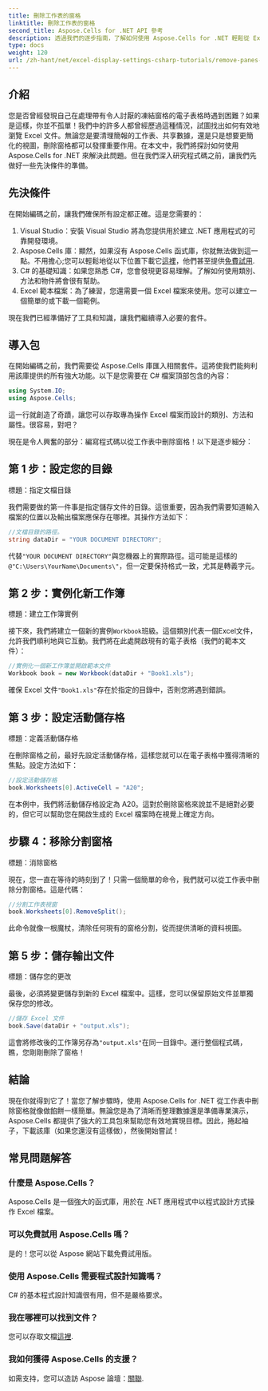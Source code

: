```yaml
---
title: 刪除工作表的窗格
linktitle: 刪除工作表的窗格
second_title: Aspose.Cells for .NET API 參考
description: 透過我們的逐步指南，了解如何使用 Aspose.Cells for .NET 輕鬆從 Excel 工作表中刪除窗格。
type: docs
weight: 120
url: /zh-hant/net/excel-display-settings-csharp-tutorials/remove-panes-of-worksheet/
---
```

## 介紹

您是否曾經發現自己在處理帶有令人討厭的凍結窗格的電子表格時遇到困難？如果是這樣，你並不孤單！我們中的許多人都曾經歷過這種情況，試圖找出如何有效地瀏覽 Excel 文件。無論您是要清理簡報的工作表、共享數據，還是只是想要更簡化的視圖，刪除窗格都可以發揮重要作用。在本文中，我們將探討如何使用 Aspose.Cells for .NET 來解決此問題。但在我們深入研究程式碼之前，讓我們先做好一些先決條件的準備。

## 先決條件

在開始編碼之前，讓我們確保所有設定都正確。這是您需要的：

1. Visual Studio：安裝 Visual Studio 將為您提供用於建立 .NET 應用程式的可靠開發環境。
2.  Aspose.Cells 庫：顯然，如果沒有 Aspose.Cells 函式庫，你就無法做到這一點。不用擔心;您可以輕鬆地從以下位置下載它[這裡](https://releases.aspose.com/cells/net/)，他們甚至提供[免費試用](https://releases.aspose.com/).
3. C# 的基礎知識：如果您熟悉 C#，您會發現更容易理解。了解如何使用類別、方法和物件將會很有幫助。
4. Excel 範本檔案：為了練習，您還需要一個 Excel 檔案來使用。您可以建立一個簡單的或下載一個範例。

現在我們已經準備好了工具和知識，讓我們繼續導入必要的套件。

## 導入包

在開始編碼之前，我們需要從 Aspose.Cells 庫匯入相關套件。這將使我們能夠利用該庫提供的所有強大功能。以下是您需要在 C# 檔案頂部包含的內容：

```csharp
using System.IO;
using Aspose.Cells;
```

這一行就創造了奇蹟，讓您可以存取專為操作 Excel 檔案而設計的類別、方法和屬性。很容易，對吧？

現在是令人興奮的部分：編寫程式碼以從工作表中刪除窗格！以下是逐步細分：

## 第 1 步：設定您的目錄

標題：指定文檔目錄

我們需要做的第一件事是指定儲存文件的目錄。這很重要，因為我們需要知道輸入檔案的位置以及輸出檔案應保存在哪裡。其操作方法如下：

```csharp
//文檔目錄的路徑。
string dataDir = "YOUR DOCUMENT DIRECTORY";
```

代替`"YOUR DOCUMENT DIRECTORY"`與您機器上的實際路徑。這可能是這樣的`@"C:\Users\YourName\Documents\"`，但一定要保持格式一致，尤其是轉義字元。

## 第 2 步：實例化新工作簿

標題：建立工作簿實例

接下來，我們將建立一個新的實例`Workbook`班級。這個類別代表一個Excel文件，允許我們順利地與它互動。我們將在此處開啟現有的電子表格（我們的範本文件）：

```csharp
//實例化一個新工作簿並開啟範本文件
Workbook book = new Workbook(dataDir + "Book1.xls");
```

確保 Excel 文件`"Book1.xls"`存在於指定的目錄中，否則您將遇到錯誤。 

## 第 3 步：設定活動儲存格

標題：定義活動儲存格

在刪除窗格之前，最好先設定活動儲存格，這樣您就可以在電子表格中獲得清晰的焦點。設定方法如下：

```csharp
//設定活動儲存格
book.Worksheets[0].ActiveCell = "A20";
```

在本例中，我們將活動儲存格設定為 A20。這對於刪除窗格來說並不是絕對必要的，但它可以幫助您在開啟生成的 Excel 檔案時在視覺上確定方向。

## 步驟 4：移除分割窗格

標題：消除窗格

現在，您一直在等待的時刻到了！只需一個簡單的命令，我們就可以從工作表中刪除分割窗格。這是代碼：

```csharp
//分割工作表視窗
book.Worksheets[0].RemoveSplit();
```

此命令就像一根魔杖，清除任何現有的窗格分割，從而提供清晰的資料視圖。

## 第 5 步：儲存輸出文件

標題：儲存您的更改

最後，必須將變更儲存到新的 Excel 檔案中。這樣，您可以保留原始文件並單獨保存您的修改。

```csharp
//儲存 Excel 文件
book.Save(dataDir + "output.xls");
```

這會將修改後的工作簿另存為`"output.xls"`在同一目錄中。運行整個程式碼，瞧，您剛剛刪除了窗格！

## 結論

現在你就得到它了！當您了解步驟時，使用 Aspose.Cells for .NET 從工作表中刪除窗格就像做餡餅一樣簡單。無論您是為了清晰而整理數據還是準備專業演示，Aspose.Cells 都提供了強大的工具包來幫助您有效地實現目標。因此，捲起袖子，下載該庫（如果您還沒有這樣做），然後開始嘗試！

## 常見問題解答

### 什麼是 Aspose.Cells？
Aspose.Cells 是一個強大的函式庫，用於在 .NET 應用程式中以程式設計方式操作 Excel 檔案。

### 可以免費試用 Aspose.Cells 嗎？
是的！您可以從 Aspose 網站下載免費試用版。

### 使用 Aspose.Cells 需要程式設計知識嗎？
C# 的基本程式設計知識很有用，但不是嚴格要求。

### 我在哪裡可以找到文件？
您可以存取文檔[這裡](https://reference.aspose.com/cells/net/).

### 我如何獲得 Aspose.Cells 的支援？
如需支持，您可以造訪 Aspose 論壇：[關聯](https://forum.aspose.com/c/cells/9).